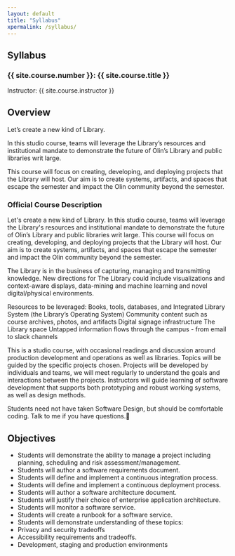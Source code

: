 ```yaml
---
layout: default
title: "Syllabus"
xpermalink: /syllabus/
---
```


## Syllabus
### {{ site.course.number }}: {{ site.course.title }}
Instructor: {{ site.course.instructor }}

## Overview

Let’s create a new kind of Library.

In this studio course, teams will leverage the Library’s resources and institutional mandate to demonstrate the future of Olin’s Library and public libraries writ large.

This course will focus on creating, developing, and deploying projects that the Library will host. Our aim is to create systems, artifacts, and spaces that escape the semester and impact the Olin community beyond the semester.

### Official Course Description

Let's create a new kind of Library. In this studio course, teams will leverage the Library's resources and institutional mandate to demonstrate the future of Olin’s Library and public libraries writ large.  This course will focus on creating, developing, and deploying projects that the Library will host. Our aim is to create systems, artifacts, and spaces that escape the semester and impact the Olin community beyond the semester.

The Library is in the business of capturing, managing and transmitting knowledge.  New directions for The Library could include visualizations and context-aware displays, data-mining and machine learning and novel digital/physical environments.

Resources to be leveraged:
Books, tools, databases, and Integrated Library System (the Library’s Operating System)
Community content such as course archives, photos, and artifacts
Digital signage infrastructure
The Library space
Untapped information flows through the campus - from email to slack channels

This is a studio course, with occasional readings and discussion around production development and operations as well as libraries. Topics will be guided by the specific projects chosen. Projects will be developed by individuals and teams, we will meet regularly to understand the goals and interactions between the projects. Instructors will guide learning of software development that supports both prototyping and robust working systems, as well as design methods.

Students need not have taken Software Design, but should be comfortable coding. Talk to me if you have questions.

## Objectives

* Students will demonstrate the ability to manage a project including planning, scheduling and risk assessment/management.
* Students will author a software requirements document.
* Students will define and implement a continuous integration process.
* Students will define and implement a continuous deployment process.
* Students will author a software architecture document.
* Students will justify their choice of enterprise application architecture.
* Students will monitor a software service.
* Students will create a runbook for a software service.
* Students will demonstrate understanding of these topics:
* Privacy and security tradeoffs
* Accessibility requirements and tradeoffs.
* Development, staging and production environments


